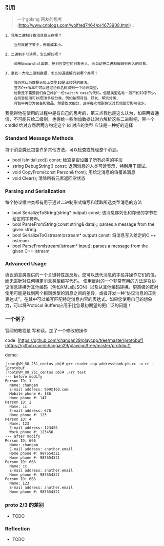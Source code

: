 ### 引用
> 一个golang 网友的思考(http://www.cnblogs.com/wolfred7464/p/4673908.html)：

    1、我用二进制传输消息意义在哪？
    
        当然就是字节少，传输成本小。
    
    2、二进制不可读啊，怎么解码呢？
    
        调用Unmarshal函数，把对应类型的对象传入，会自动把二进制解码到传入的对象。
    
    3、拿到一大坨二进制数据，怎么知道能解码到哪个类呢？
    
        我仍然认为数据头加上类型ID是比较好的做法。
        官方C++版本中可以通过协议名称得到一个协议类型，
        优势是不需要我们自己维护一份switch case的代码。但是类型名称一般不如ID字节少。
        在网游使用可以把ID多级分类，例如按照背包、好友、帮派分类，
        背包中再分为装备和物品，然后依次细分，这样每次增删协议对其他部分影响较少。

我觉得他在使用的过程中是有自己的思考的，第三点我也是这么认为，如果两者通信，不可能只给二级制，也得给一些附加数据让对方解析这些二进制吧，带一个cmdId 给对方然后两方约定这个 id 对应的类型 应该是一种好的选择

### Standard Message Methods
每个消息类还包含许多其他方法，可以检查或处理整个消息。

- bool IsInitialized() const;           检查是否设置了所有必需的字段
- string DebugString() const;           返回消息的人类可读表示，特别用于调试。
- void CopyFrom(const Person& from);    用给定消息的值覆盖消息
- void Clear();                         清除所有元素返回空状态


### Parsing and Serialization

每个协议缓冲类都有用于通过二进制形式编写和读取所选类型消息的方法

- bool SerializeToString(string* output) const; 该消息序列化和存储的字节在给定的字符串。
- bool ParseFromString(const string& data);: parses a message from the given string.
- bool SerializeToOstream(ostream* output) const;   将消息写入给定的C ++ ostream
- bool ParseFromIstream(istream* input); parses a message from the given C++ istream

### Advanced Usage
协议消息类提供的一个关键特性是反射。您可以迭代消息的字段并操作它们的值，而无需针对任何特定消息类型编写代码。
使用反射的一个非常有用的方法是将协议消息转换为其他编码（例如XML或JSON）以及从其他编码转换。更高级的反射使用可能是找到两个相同类型的消息之间的差异，或者开发一种“协议消息的正则表达式”，在其中可以编写匹配特定消息内容的表达式。如果您使用自己的想象力，可以将Protocol Buffers应用于比您最初期望的更广泛的问题！

### 一个例子
官网的教程是 写和读，加了一个修改的操作

code: [https://github.com/changan29/playcpp/tree/master/protobuf](https://github.com/changan29/playcpp/tree/master/protobuf)

demo: 
```
[root@VM_80_251_centos pb]# g++ reader.cpp addressbook.pb.cc -o rr -lprotobuf
[root@VM_80_251_centos pb]# ./rr test
--- before modify
Person ID: 1
  Name: changan
  E-mail address: 909@163.com
  Mobile phone #: 186
  Home phone #: 147
Person ID: 2
  Name: cc
  E-mail address: 678
  Home phone #: 123
Person ID: 4
  Name: 123
  E-mail address: 123456
  Work phone #: 123456
--- after modify
Person ID: 666
  Name: changan
  E-mail address: another.email
  Home phone #: 987654321
  Home phone #: 987654321
Person ID: 666
  Name: cc
  E-mail address: another.email
  Home phone #: 987654321
Person ID: 666
  Name: 123
  E-mail address: another.email
  Home phone #: 987654321
```

### proto 2/3 的差别

- TODO

### Reflection
- TODO
